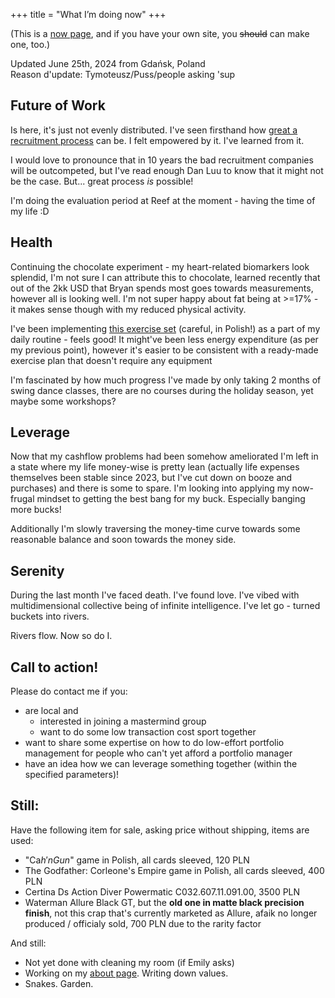 +++
title = "What I’m doing now"
+++

(This is a [now page](https://nownownow.com/about), and if you have your own site, you ~~should~~ can make one, too.) 

Updated June 25th, 2024 from Gdańsk, Poland  
Reason d'update: Tymoteusz/Puss/people asking 'sup

## Future of Work

Is here, it's just not evenly distributed. I've seen firsthand how [great a recruitment process](https://www.youtube.com/watch?v=lDJA8ZTbVT8) can be. I felt empowered by it. I've learned from it.

I would love to pronounce that in 10 years the bad recruitment companies will be outcompeted, but I've read enough Dan Luu to know that it might not be the case. But... great process *is* possible!

I'm doing the evaluation period at Reef at the moment - having the time of my life :D

## Health

Continuing the chocolate experiment - my heart-related biomarkers look splendid, I'm not sure I can attribute this to chocolate, learned recently that out of the 2kk USD that Bryan spends most goes towards measurements, however all is looking well. I'm not super happy about fat being at >=17% - it makes sense though with my reduced physical activity.

I've been implementing [this exercise set](https://www.youtube.com/watch?v=lFhUacH63g8) (careful, in Polish!) as a part of my daily routine - feels good! It might've been less energy expenditure (as per my previous point), however it's easier to be consistent with a ready-made exercise plan that doesn't require any equipment

I'm fascinated by how much progress I've made by only taking 2 months of swing dance classes, there are no courses during the holiday season, yet maybe some workshops?

## Leverage

Now that my cashflow problems had been somehow ameliorated I'm left in a state where my life money-wise is pretty lean (actually life expenses themselves been stable since 2023, but I've cut down on booze and purchases) and there is some to spare. I'm looking into applying my now-frugal mindset to getting the best bang for my buck. Especially banging more bucks!

Additionally I'm slowly traversing the money-time curve towards some reasonable balance and soon towards the money side.

## Serenity
During the last month I've faced death. I've found love. I've vibed with multidimensional collective being of infinite intelligence. I've let go - turned buckets into rivers.

Rivers flow. Now so do I.

## Call to action!
Please do contact me if you:
- are local and
    - interested in joining a mastermind group
    - want to do some low transaction cost sport together
- want to share some expertise on how to do low-effort portfolio management for people who can't yet afford a portfolio manager
- have an idea how we can leverage something together (within the specified parameters)!

## Still:
Have the following item for sale, asking price without shipping, items are used:
- "Ca$h'n Gun$" game in Polish, all cards sleeved, 120 PLN
- The Godfather: Corleone's Empire game in Polish, all cards sleeved, 400 PLN 
- Certina Ds Action Diver Powermatic C032.607.11.091.00, 3500 PLN
- Waterman Allure Black GT, but the **old one in matte black precision finish**, not this crap that's currently marketed as Allure, afaik no longer produced / officialy sold, 700 PLN due to the rarity factor

And still:
- Not yet done with cleaning my room (if Emily asks)
- Working on my [about page](/about). Writing down values.
- Snakes. Garden.
